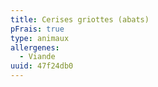 ```yaml
---
title: Cerises griottes (abats)
pFrais: true
type: animaux
allergenes:
  - Viande
uuid: 47f24db0
---
```



